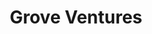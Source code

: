 ---
layout: firm_page
title: "Grove Ventures"
id: "grovevc.com"
permalink: "/groveventuresgrovevc.com/"
website: "https://www.grovevc.com"
offices: "Tel Aviv-Yafo (Israel)"
investment_stages: "Seed, Series A, Series B"
portfolio_companies: "ActiveFence, Wiliot, Env0, Protai, Opmed.ai, Wing Cloud, Deepchecks, Lumigo, Navina, Neuroblade, Nucleai, 3D Signals, Ramon Space, Commonground, Teramount, Mirato, Notraffic, Datorios, Quantum Source, OnLayer, Unifabrix, Tingo, Luminescent, Particula, Calmigo, Vocai, Jimini Health"
portfolio_link: "https://www.grovevc.com/portfolio/"
investment_markets: "Software, Infrastructure & Dev Tools, Edge & IoT, Vertical SaaS, Bio & Healthcare, Semiconductors, Data Center & Compute, Energy & ESG"
founded_year: "2017"
description: "Grove Ventures is a leading early-stage venture capital investment firm in Israel with over half-a-billion dollars under management. They partner with exceptional Israeli entrepreneurs building disruptive innovations across multiple sectors. Their investment strategy focuses on creating value for portfolio companies and LPs through a network of global connections and expertise."
linkedin: "https://www.linkedin.com/company/grove-ventures/"
twitter: "https://twitter.com/groveventures/"
instagram: ""
team_page: "https://www.grovevc.com/team/"
investor_type: "Venture Capital"
crunchbase: "https://www.crunchbase.com/organization/grove-ventures"
pitchbook: "https://pitchbook.com/profiles/investor/159429-52"

# SEO Optimization
meta_title: "Grove Ventures - VC Firm - projectstartups.com"
meta_description: "Grove Ventures, Grove Ventures is a leading early-stage venture capital investment firm in Israel with over half-a-billion dollars under management. They partner with..."
meta_keywords: "Grove Ventures, Software, Infrastructure & Dev Tools, Edge & IoT, Vertical SaaS, Bio & Healthcare, Semiconductors, Data Center & Compute, Energy & ESG, VC firm, venture capital, startup investor, projectstartups.com"
canonical_url: "https://vc.projectstartups.com/groveventuresgrovevc.com/"
---